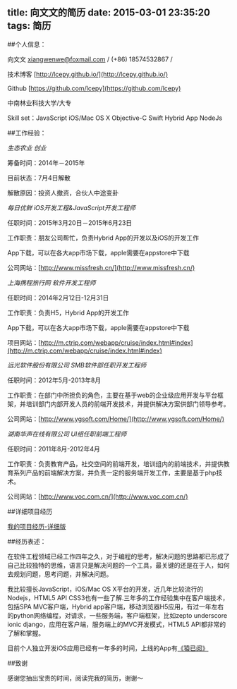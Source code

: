 title: 向文文的简历
date: 2015-03-01 23:35:20
tags: 简历
---

##个人信息：

向文文 xiangwenwe@foxmail.com / (+86) 18574532867 / 

技术博客 [http://lcepy.github.io/](http://lcepy.github.io/)

Github [https://github.com/lcepy](https://github.com/lcepy)

中南林业科技大学/大专

Skill set：JavaScript iOS/Mac OS X Objective-C Swift Hybrid App NodeJs

##工作经验：

*生态农业  创业*

筹备时间：2014年－2015年

目前状态：7月4日解散

解散原因：投资人撤资，合伙人中途变卦

*每日优鲜  iOS开发工程&JavaScript开发工程师*

任职时间：2015年3月20日－2015年6月23日

工作职责：朋友公司帮忙，负责Hybrid App的开发以及iOS的开发工作

App下载，可以在各大app市场下载，apple需要在appstore中下载

公司网站：[http://www.missfresh.cn/](http://www.missfresh.cn/)

*上海携程旅行网   软件开发工程师*

任职时间：2014年2月12日-12月31日

工作职责：负责H5，Hybrid App的开发工作

App下载，可以在各大app市场下载，apple需要在appstore中下载

项目网站：[http://m.ctrip.com/webapp/cruise/index.html#index](http://m.ctrip.com/webapp/cruise/index.html#index)

*远光软件股份有限公司    SMB软件部任职开发工程师*

任职时间：2012年5月-2013年8月

工作职责：在部门中所担负的角色，主要在基于web的企业级应用开发与平台框架，并培训部门内部开发人员的前端开发技术，并提供解决方案供部门领导参考。

公司网站：[http://www.ygsoft.com/Home/](http://www.ygsoft.com/Home/)

*湖南华声在线有限公司    UI组任职前端工程师*

任职时间：2011年8月-2012年4月

工作职责：负责教育产品，社交空间的前端开发，培训组内的前端技术，并提供教育系列产品的前端解决方案，并负责一定的服务端开发工作，主要是基于php技术。

公司网站：[http://www.voc.com.cn/](http://www.voc.com.cn/) 

##详细项目经历

[我的项目经历-详细版](http://lcepy.github.io/2014/11/14/%E6%88%91%E7%9A%84%E9%A1%B9%E7%9B%AE%E7%BB%8F%E5%8E%86/)

##经历表述：

在软件工程领域已经工作四年之久，对于编程的思考，解决问题的思路都已形成了自己比较独特的思维，语言只是解决问题的一个工具，最关键的还是在于人，如何去规划问题，思考问题，并解决问题。

我比较擅长JavaScript，iOS/Mac OS X平台的开发，近几年比较流行的Nodejs，HTML5 API CSS3也有一些了解.三年多的工作经验集中在客户端技术，包括SPA MVC客户端，Hybrid app客户端，移动浏览器H5应用，有过一年左右的python网络编程，对请求，一些服务端，客户端框架，比如zepto underscore ionic django，应用在客户端，服务端上的MVC开发模式，HTML5 API都非常的了解和掌握。

目前个人独立开发iOS应用已经有一年多的时间，上线的App有[《猿已阅》](https://github.com/lcepy/manong-reading)

##致谢

感谢您抽出宝贵的时间，阅读完我的简历，谢谢～
